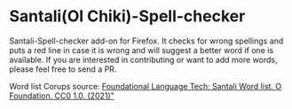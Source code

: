 # Santali(Ol Chiki)-Spell-checker
Santali-Spell-checker add-on for Firefox. It checks for wrong spellings and puts a red line in case it is wrong and will suggest a better word if one is available. If you are interested in contributing or want to add more words, please feel free to send a PR.

Word list Corups source: [Foundational Language Tech: Santali Word list. O Foundation. CC0 1.0. (2021)"](https://github.com/ofdn/Before-AI)
